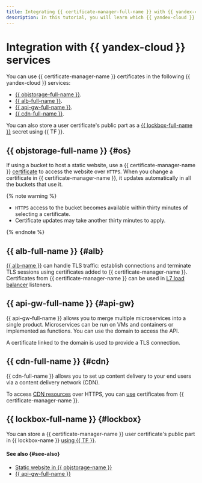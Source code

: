 ```yaml
---
title: Integrating {{ certificate-manager-full-name }} with {{ yandex-cloud }} services
description: In this tutorial, you will learn which {{ yandex-cloud }} services support {{ certificate-manager-name }} certificates.
---
```


# Integration with {{ yandex-cloud }} services



You can use {{ certificate-manager-name }} certificates in the following {{ yandex-cloud }} services:
* [{{ objstorage-full-name }}](#os).
* [{{ alb-full-name }}](#alb).
* [{{ api-gw-full-name }}](#api-gw).
* [{{ cdn-full-name }}](#cdn).

You can also store a user certificate's public part as a [{{ lockbox-full-name }}](#lockbox) secret using {{ TF }}.



## {{ objstorage-full-name }} {#os}

If using a bucket to host a static website, use a {{ certificate-manager-name }} [certificate](../../storage/operations/hosting/certificate.md#cert-manager) to access the website over `HTTPS`. When you change a certificate in {{ certificate-manager-name }}, it updates automatically in all the buckets that use it.

{% note warning %}

* `HTTPS` access to the bucket becomes available within thirty minutes of selecting a certificate.
* Certificate updates may take another thirty minutes to apply.

{% endnote %}


## {{ alb-full-name }} {#alb}

[{{ alb-name }}](../../application-load-balancer/index.yaml) can handle TLS traffic: establish connections and terminate TLS sessions using certificates added to {{ certificate-manager-name }}. Certificates from {{ certificate-manager-name }} can be used in [L7 load balancer](../../application-load-balancer/operations/application-load-balancer-create.md) listeners.

## {{ api-gw-full-name }} {#api-gw}

{{ api-gw-full-name }} allows you to merge multiple microservices into a single product. Microservices can be run on VMs and containers or implemented as functions. You can use the domain to access the API.

A certificate linked to the domain is used to provide a TLS connection.

## {{ cdn-full-name }} {#cdn}

{{ cdn-full-name }} allows you to set up content delivery to your end users via a content delivery network (CDN). 

To access [CDN resources](../../cdn/concepts/resource.md) over HTTPS, you can [use](../../storage/operations/hosting/certificate.md#cert-manager) certificates from {{ certificate-manager-name }}.


## {{ lockbox-full-name }} {#lockbox}

You can store a {{ certificate-manager-name }} user certificate's public part in {{ lockbox-name }} [using {{ TF }}](../operations/import/cert-create.md#create-lockbox).

#### See also {#see-also}

* [Static website in {{ objstorage-name }}](../../tutorials/web/static/index.md)
* [{{ api-gw-full-name }}](../../api-gateway/)